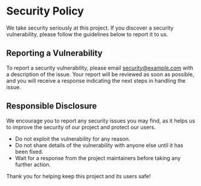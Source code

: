 # Security Policy

We take security seriously at this project. If you discover a security vulnerability, please follow the guidelines below to report it to us.

## Reporting a Vulnerability

To report a security vulnerability, please email security@example.com with a description of the issue. Your report will be reviewed as soon as possible, and you will receive a response indicating the next steps in handling the issue.

## Responsible Disclosure

We encourage you to report any security issues you may find, as it helps us to improve the security of our project and protect our users.

-   Do not exploit the vulnerability for any reason.
-   Do not share details of the vulnerability with anyone else until it has been fixed.
-   Wait for a response from the project maintainers before taking any further action.

Thank you for helping keep this project and its users safe!
